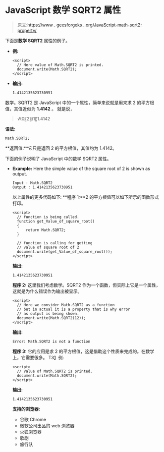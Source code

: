 # JavaScript 数学 SQRT2 属性

> 原文:[https://www . geesforgeks . org/JavaScript-math-sqrt2-property/](https://www.geeksforgeeks.org/javascript-math-sqrt2-property/)

下面是**数学 SQRT2** 属性的例子。

*   **例:**

    ```
    <script>
      // Here value of Math.SQRT2 is printed.
      document.write(Math.SQRT2);
    </script>
    ```

*   **输出:**

    ```
    1.4142135623730951
    ```

数学。SQRT2 是 JavaScript 中的一个属性，简单来说就是用来求 2 的平方根值，其值近似为 **1.4142** 。
就是说，

> √t0〖2〗t1〖1.4142

**语法:**

```
Math.SQRT2;
```

**返回值:**它只是返回 2 的平方根值，其值约为 1.4142。

下面的例子说明了 JavaScript 中的数学 SQRT2 属性。

*   **Example:** Here the simple value of the square root of 2 is shown as output.

    ```
    Input : Math.SQRT2
    Output : 1.4142135623730951
    ```

    以上属性的更多代码如下:
    **程序 1:**2 的平方根值可以如下所示的函数形式打印。

    ```
    <script>
      // function is being called.
      function get_Value_of_square_root()
      {
          return Math.SQRT2;
      }

      // function is calling for getting
      // value of square root of 2
      document.write(get_Value_of_square_root());
    </script>
    ```

    **输出:**

    ```
    1.4142135623730951
    ```

    **程序 2:** 这里我们考虑数学。SQRT2 作为一个函数，但实际上它是一个属性，这就是为什么错误作为输出被显示。

    ```
    <script>
      // Here we consider Math.SQRT2 as a function 
      // but in actual it is a property that is why error
      // as output is being shown.
      document.write(Math.SQRT2(12));
    </script>
    ```

    **输出:**

    ```
    Error: Math.SQRT2 is not a function
    ```

    **程序 3:** 它的应用是求 2 的平方根值，这是借助这个性质来完成的。在数学上，它需要很多。
    T3】例:

    ```
    <script>
      // Value of Math.SQRT2 is printed.
      document.write(Math.SQRT2);
    </script>
    ```

    **输出:**

    ```
    1.4142135623730951
    ```

    **支持的浏览器:**

    *   谷歌 Chrome
    *   微软公司出品的 web 浏览器
    *   火狐浏览器
    *   歌剧
    *   旅行队